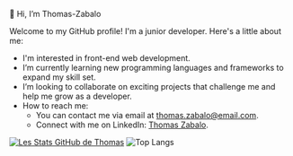 👋 Hi, I’m Thomas-Zabalo

Welcome to my GitHub profile! I'm a junior developer. Here's a little about me:

- I'm interested in front-end web development.
- I’m currently learning new programming languages and frameworks to expand my skill set.
- I’m looking to collaborate on exciting projects that challenge me and help me grow as a developer.
- How to reach me:
  - You can contact me via email at thomas.zabalo@email.com.
  - Connect with me on LinkedIn: [Thomas Zabalo](https://www.linkedin.com/in/thomas-zabalo-62627a256/).


[![Les Stats GitHub de Thomas](https://github-readme-stats.vercel.app/api?username=Thomas-Zabalo&theme=tokyonigh)](https://github.com/Thomas-Zabalo/github-readme-stats)
![Top Langs](https://github-readme-stats.vercel.app/api/top-langs/?username=Thomas-Zabalo&theme=tokyonight)
